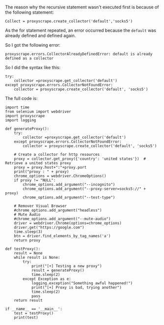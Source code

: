 The reason why the recursive statement wasn't executed first is because of the following statement:

`Collect = proxyscrape.create_collector('default','socks5')`

As the for statement repeated, an error occurred because the `default` was already defined and defined again.

So I got the following error:
```
proxyscrape.errors.CollectorAlreadyDefinedError: default is already defined as a collector
```

So I did the syntax like this:

```
try:
    collector =proxyscrape.get_collector('default')
except proxyscrape.errors.CollectorNotFoundError:
    collector = proxyscrape.create_collector('default', 'socks5')
```

The full code is:
```
import time
from selenium import webdriver
import proxyscrape
import logging

def generateProxy():
    try:
        collector =proxyscrape.get_collector('default')
    except proxyscrape.errors.CollectorNotFoundError:
        collector = proxyscrape.create_collector('default', 'socks5')

    # Create a collector for http resources
    proxy = collector.get_proxy({'country': 'united states'})  # Retrieve a united states proxy
    proxy = proxy.host+":"+proxy.port
    print("proxy : " + proxy)
    chrome_options = webdriver.ChromeOptions()
    if proxy != "NULL":
        chrome_options.add_argument("--incognito")
        chrome_options.add_argument("--proxy-server=socks5://" + proxy)
        chrome_options.add_argument("--test-type")

    # Remover Visual Browser 
    #chrome_options.add_argument("headless") 
    # Mute Audio   
    #chrome_options.add_argument("--mute-audio")
    driver = webdriver.Chrome(options=chrome_options)
    driver.get("https://google.com")
    time.sleep(3)
    btn = driver.find_elements_by_tag_names('a')
    return proxy

def testProxy():
    result = None
    while result is None:
        try:
            print("[+] Testing a new proxy")
            result = generateProxy()
            time.sleep(2)
        except Exception as e:
            logging.exception("Something awful happened!")
            print("[+] Proxy is bad, trying another")
            time.sleep(2)
            pass    
    return result

if __name__ == '__main__':
    test = testProxy()
    print(test)
```
